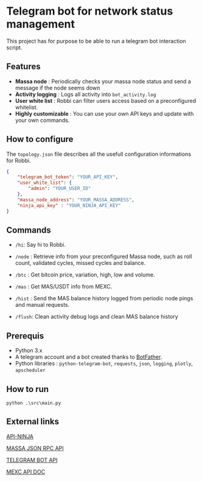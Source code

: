 # Telegram bot for network status management

This project has for purpose to be able to run a telegram bot interaction script.

## Features

- **Massa node** : Periodically checks your massa node status and send a message if the node seems down
- **Activity logging** : Logs all activity into `bot_activity.log`
- **User white list** : Robbi can filter users access based on a preconfigured whitelist.
- **Highly customizable** : You can use your own API keys and update with your own commands.

## How to configure

The `topology.json` file describes all the usefull configuration informations for Robbi.

```json
{
    "telegram_bot_token": "YOUR_API_KEY",
    "user_white_list": {
        "admin": "YOUR_USER_ID"
    },
    "massa_node_address": "YOUR_MASSA_ADDRESS",
    "ninja_api_key" : "YOUR_NINJA_API_KEY"
}
```

## Commands

- `/hi`: Say hi to Robbi.

- `/node` : Retrieve info from your preconfigured Massa node, such as roll count, validated cycles, missed cycles and balance.

- `/btc` : Get bitcoin price, variation, high, low and volume.

- `/mas` : Get MAS/USDT info from MEXC.

- `/hist` : Send the MAS balance history logged from periodic node pings and manual requests.

- `/flush`: Clean activity debug logs and clean MAS balance history

## Prerequis

- Python 3.x
- A telegram account and a bot created thanks to [BotFather](https://core.telegram.org/bots#botfather).
- Python libraries : `python-telegram-bot`, `requests`, `json`, `logging`, `plotly`, `apscheduler`

## How to run

```shell
python .\src\main.py
```

## External links

[API-NINJA](https://www.api-ninjas.com/)

[MASSA JSON RPC API](https://docs.massa.net/docs/build/api/jsonrpc)

[TELEGRAM BOT API](https://core.telegram.org/bots/api)

[MEXC API DOC](https://mexcdevelop.github.io/apidocs/spot_v3_en/#current-average-price)